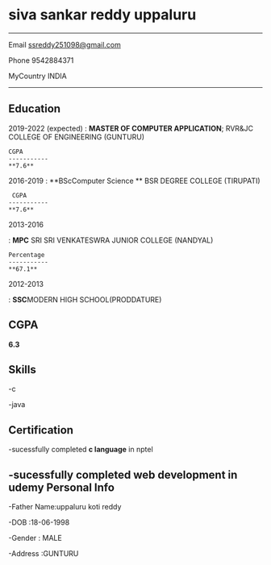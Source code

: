 siva sankar reddy uppaluru
============

-------------------     ----------------------------
Email                       ssreddy251098@gmail.com

Phone                       9542884371

MyCountry                   INDIA
-------------------     ----------------------------

Education
---------

2019-2022 (expected)
:   **MASTER OF COMPUTER APPLICATION**; RVR&JC COLLEGE OF ENGINEERING (GUNTURU)

    CGPA
    -----------
    **7.6**
    
2016-2019
:   **BScComputer Science ** BSR DEGREE COLLEGE (TIRUPATI)

     CGPA
    -----------
    **7.6**
2013-2016

:  **MPC** SRI SRI VENKATESWRA JUNIOR COLLEGE (NANDYAL)

    Percentage
    -----------
    **67.1**
    
2012-2013

:  **SSC**MODERN HIGH SCHOOL(PRODDATURE)

   CGPA
   -----
   
   **6.3**
   
Skills
--------

-c

-java

Certification
---------------
-sucessfully completed **c language** in nptel

-sucessfully completed **web development** in udemy
Personal Info
---------------
-Father Name:uppaluru koti reddy

-DOB        :18-06-1998

-Gender     : MALE

-Address    :GUNTURU



